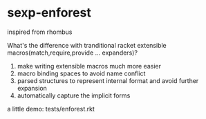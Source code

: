 # sexp-enforest
inspired from rhombus


What's the difference with tranditional racket extensible macros(match,require,provide ... expanders)?
1. make writing extensible macros much more easier
2. macro binding spaces to avoid name conflict
3. parsed structures to represent internal format and avoid further expansion
4. automatically capture the implicit forms

a little demo: tests/enforest.rkt